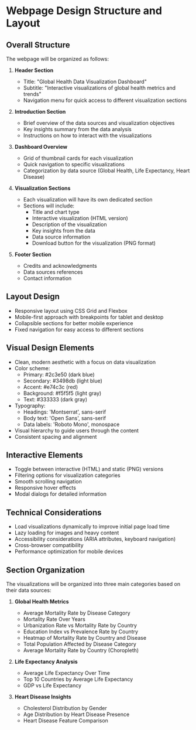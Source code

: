 # Webpage Design Structure and Layout

## Overall Structure
The webpage will be organized as follows:

1. **Header Section**
   - Title: "Global Health Data Visualization Dashboard"
   - Subtitle: "Interactive visualizations of global health metrics and trends"
   - Navigation menu for quick access to different visualization sections

2. **Introduction Section**
   - Brief overview of the data sources and visualization objectives
   - Key insights summary from the data analysis
   - Instructions on how to interact with the visualizations

3. **Dashboard Overview**
   - Grid of thumbnail cards for each visualization
   - Quick navigation to specific visualizations
   - Categorization by data source (Global Health, Life Expectancy, Heart Disease)

4. **Visualization Sections**
   - Each visualization will have its own dedicated section
   - Sections will include:
     - Title and chart type
     - Interactive visualization (HTML version)
     - Description of the visualization
     - Key insights from the data
     - Data source information
     - Download button for the visualization (PNG format)

5. **Footer Section**
   - Credits and acknowledgments
   - Data sources references
   - Contact information

## Layout Design
- Responsive layout using CSS Grid and Flexbox
- Mobile-first approach with breakpoints for tablet and desktop
- Collapsible sections for better mobile experience
- Fixed navigation for easy access to different sections

## Visual Design Elements
- Clean, modern aesthetic with a focus on data visualization
- Color scheme:
  - Primary: #2c3e50 (dark blue)
  - Secondary: #3498db (light blue)
  - Accent: #e74c3c (red)
  - Background: #f5f5f5 (light gray)
  - Text: #333333 (dark gray)
- Typography:
  - Headings: 'Montserrat', sans-serif
  - Body text: 'Open Sans', sans-serif
  - Data labels: 'Roboto Mono', monospace
- Visual hierarchy to guide users through the content
- Consistent spacing and alignment

## Interactive Elements
- Toggle between interactive (HTML) and static (PNG) versions
- Filtering options for visualization categories
- Smooth scrolling navigation
- Responsive hover effects
- Modal dialogs for detailed information

## Technical Considerations
- Load visualizations dynamically to improve initial page load time
- Lazy loading for images and heavy content
- Accessibility considerations (ARIA attributes, keyboard navigation)
- Cross-browser compatibility
- Performance optimization for mobile devices

## Section Organization
The visualizations will be organized into three main categories based on their data sources:

1. **Global Health Metrics**
   - Average Mortality Rate by Disease Category
   - Mortality Rate Over Years
   - Urbanization Rate vs Mortality Rate by Country
   - Education Index vs Prevalence Rate by Country
   - Heatmap of Mortality Rate by Country and Disease
   - Total Population Affected by Disease Category
   - Average Mortality Rate by Country (Choropleth)

2. **Life Expectancy Analysis**
   - Average Life Expectancy Over Time
   - Top 10 Countries by Average Life Expectancy
   - GDP vs Life Expectancy

3. **Heart Disease Insights**
   - Cholesterol Distribution by Gender
   - Age Distribution by Heart Disease Presence
   - Heart Disease Feature Comparison
